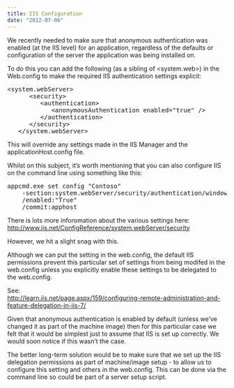 ```yaml
---
title: IIS Configuration
date: "2012-07-06"
---
```


We recently needed to make sure that anonymous authentication was enabled (at the IIS level) for an application, regardless of the defaults or configuration of the server the application was being installed on.

To do this you can add the following (as a sibling of <system.web>) in the Web.config to make the required IIS authentication settings explicit:

<pre class="csharpcode"><span class="kwrd">&lt;</span><span class="html">system.webServer</span><span class="kwrd">&gt;</span>
      <span class="kwrd">&lt;</span><span class="html">security</span><span class="kwrd">&gt;</span>
         <span class="kwrd">&lt;</span><span class="html">authentication</span><span class="kwrd">&gt;</span>
            <span class="kwrd">&lt;</span><span class="html">anonymousAuthentication</span> <span class="attr">enabled</span><span class="kwrd">="true"</span> <span class="kwrd">/&gt;</span>
         <span class="kwrd">&lt;/</span><span class="html">authentication</span><span class="kwrd">&gt;</span>
      <span class="kwrd">&lt;/</span><span class="html">security</span><span class="kwrd">&gt;</span>
   <span class="kwrd">&lt;/</span><span class="html">system.webServer</span><span class="kwrd">&gt;</span></pre>

This will override any settings made in the IIS Manager and the applicationHost.config file.

Whilst on this subject, it’s worth mentioning that you can also configure IIS on the command line using something like this:

<pre class="csharpcode">appcmd.exe set config "Contoso"
    -section:system.webServer/security/authentication/windowsAuthentication
    /enabled:"True"
    /commit:apphost</pre>

There is lots more inforomation about the various settings here:  
<http://www.iis.net/ConfigReference/system.webServer/security>

However, we hit a slight snag with this.

Although we can put the setting in the web.config, the default IIS permissions prevent this particular set of settings from being modifed in the web.config unless you explicitly enable these settings to be delegated to the web.config.

See:  
<http://learn.iis.net/page.aspx/159/configuring-remote-administration-and-feature-delegation-in-iis-7/>

Given that anonymous authentication is enabled by default (unless we’ve changed it as part of the machine image) then for this particular case we felt that it would be simplest just to assume that IIS is set up correctly. We would soon notice if this wasn’t the case.

The better long-term solution would be to make sure that we set up the IIS delegation permissions as part of machine/image setup - to allow us to configure this setting and others in the web.config. This can be done via the command line so could be part of a server setup script.
